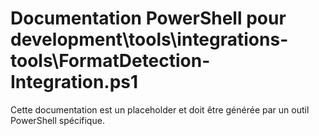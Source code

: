 # Documentation PowerShell pour development\tools\integrations-tools\FormatDetection-Integration.ps1

Cette documentation est un placeholder et doit être générée par un outil PowerShell spécifique.
